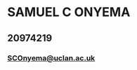 # SAMUEL C ONYEMA 
## 20974219
### SCOnyema@uclan.ac.uk

<!---
SCOnyema/SCOnyema is a ✨ special ✨ repository because its `README.md` (this file) appears on your GitHub profile.
You can click the Preview link to take a look at your changes.
--->
